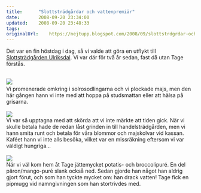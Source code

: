 ```yaml
---
title:		"Slottsträdgårdar och vattenpremiär"
date:		2008-09-20 23:34:00
updated:	2008-09-20 23:48:33
tags: 	
originalUrl:	https://nejtupp.blogspot.com/2008/09/slottstrdgrdar-och-vattenpremir.html
---
```


Det var en fin höstdag i dag, så vi valde att göra en utflykt till <a href="http://www.rappne.nu/">Slottsträdgården Ulriksdal</a>. Vi var där för två år sedan, fast då utan Tage förstås.<br><br><div style="text-align: left;"><img src="../../../../img/_MG_8089_1024pix.jpg"><span style="font-size:100%;"><br>Vi promenerade omkring i solrosodlingarna och vi plockade majs, men den här gången hann vi inte med att hoppa på studsmattan eller att hälsa på grisarna. <br></span></div><br><img src="../../../../img/_MG_8120_1024pix.jpg"><br>Vi var så upptagna med att skörda att vi inte märkte att tiden gick. När vi skulle betala hade de redan låst grinden in till handelsträdgården, men vi hann smita runt och betala för våra blommor och majskolvar vid kassan. Kaféet hann vi inte alls besöka, vilket var en missräkning eftersom vi var väldigt hungriga...<br><br><img src="../../../../img/_MG_8106_1024pix.jpg"><br>När vi väl kom hem åt Tage jättemycket potatis- och broccolipuré. En del päron/mango-puré slank också ned. Sedan gjorde han något han aldrig gjort förut, och som han tyckte mycket om: han drack vatten! Tage fick en pipmugg vid namngivningen som han stortrivdes med.
<!-- no comments on this post -->